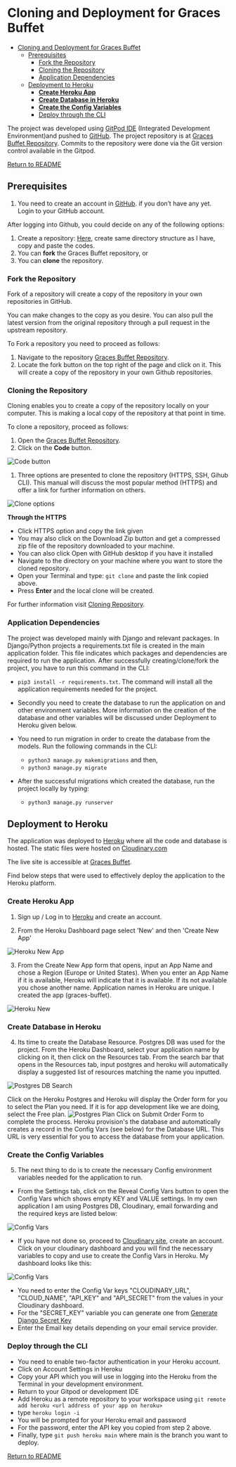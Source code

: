 
# Cloning and Deployment for Graces Buffet

- [Cloning and Deployment for Graces Buffet](#cloning-and-deployment-for-graces-buffet)
  - [Prerequisites](#prerequisites)
    - [Fork the Repository](#fork-the-repository)
    - [Cloning the Repository](#cloning-the-repository)
    - [Application Dependencies](#application-dependencies)
  - [Deployment to Heroku](#deployment-to-heroku)
    - [**Create Heroku App**](#create-heroku-app)
    - [**Create Database in Heroku**](#create-database-in-heroku)
    - [**Create the Config Variables**](#create-the-config-variables)
    - [Deploy through the CLI](#deploy-through-the-cli)

The project was developed using [GitPod IDE](https://www.gitpod.io/) (Integrated Development Environment)and pushed to [GitHub](https://github.com). The project repository is at [Graces Buffet Repository]( https://github.com/Polyanyanwu/graces-buffet-pp4). Commits to the repository were done via the Git version control available in the Gitpod.

[Return to README](/README.md)

## Prerequisites

1. You need to create an account in [GitHub](https://github.com).
if you don’t have any yet. Login to your GitHub account.

After logging into Github, you could decide on any of the following options:

1. Create a repository: [Here](https://docs.github.com/en/github/getting-started-with-github/create-a-repo), create same directory structure as I have, copy and paste the codes.
2. You can **fork** the Graces Buffet repository, or
3. You can **clone** the repository.

### Fork the Repository

Fork of a repository will create a copy of the repository in your own repositories in GitHub.

You can make changes to the copy as you desire. You can also pull the latest version from the original repository through a pull request in the upstream repository.

To Fork a repository you need to proceed as follows:

1. Navigate to the repository [Graces Buffet Repository]( https://github.com/Polyanyanwu/graces-buffet-pp4).
2. Locate the fork button on the top right of the page and click on it. This will create a copy of the repository in your own Github repositories.

### Cloning the Repository

Cloning enables you to create a copy of the repository locally on your computer. This is making a local copy of the repository at that point in time.

To clone a repository, proceed as follows:

1. Open the [Graces Buffet Repository]( https://github.com/Polyanyanwu/graces-buffet-pp4).
2. Click on the **Code** button.

![Code button](/docs/images/deployment/repository_code_btn.png)

1. Three options are presented to clone the repository (HTTPS, SSH, Gihub CLI). This manual will discuss the most popular method (HTTPS) and offer a link for further information on others.

![Clone options](/docs/images/deployment/cloning_options.png)

**Through the HTTPS**

* Click HTTPS option and copy the link given
* You may also click on the Download Zip button and get a compressed zip file of the repository downloaded to your machine.
* You can also click Open with GitHub desktop if you have it installed
* Navigate to the directory on your machine where you want to store the cloned repository.
* Open your Terminal and type: ```git clone``` and paste the link copied above.
* Press **Enter** and the local clone will be created.

For further information visit [Cloning Repository](https://docs.github.com/en/github/creating-cloning-and-archiving-repositories/cloning-a-repository#cloning-a-repository-using-the-command-line).

### Application Dependencies

The project was developed mainly with Django and relevant packages. In Django/Python projects a requirements.txt file is created in the main application folder. This file indicates which packages and dependencies are required to run the application. After successfully creating/clone/fork the project, you have to run this command in the CLI:

* ``pip3 install -r requirements.txt``. The command will install all the application requirements needed for the project.
* Secondly you need to create the database to run the application on and other environment variables. More information on the creation of the database and other variables will be discussed under Deployment to Heroku given below.

* You need to run migration in order to create the database from the models. Run the following commands in the CLI:
  * ``python3 manage.py makemigrations`` and then,
  * ``python3 manage.py migrate``

* After the successful migrations which created the database, run the project locally by typing:
  * ``python3 manage.py runserver``

## Deployment to Heroku

The application was deployed to [Heroku](https://heroku.com) where all the code and database is hosted. The static files were hosted on [Cloudinary.com](https://cloudinary.com/)

 The live site is accessible at [Graces Buffet](https://graces-buffet.herokuapp.com/).

Find below steps that were used to effectively deploy the application to the Heroku platform.

### **Create Heroku App**

1. Sign up / Log in to [Heroku](https://heroku.com) and create an account.

2. From the Heroku Dashboard page select 'New' and then 'Create New App'

![Heroku New App](/docs/images/deployment/create_application.png)

3. From the Create New App form that opens, input an App Name and chose a Region (Europe or United States). When you enter an App Name if it is available, Heroku will indicate that it is available. If its not available you chose another name. Application names in Heroku are unique. I created the app (graces-buffet).

![Heroku New](/docs/images/deployment/create_new_app.png)

### **Create Database in Heroku**

4. Its time to create the Database Resource. Postgres DB was used for the project. From the Heroku Dashboard, select your application name by clicking on it, then click on the Resources tab. From the search bar that opens in the Resources tab, input postgres and heroku will automatically display a suggested list of resources matching the name you inputted.

![Postgres DB Search](/docs/images/deployment/postgres_search.png)

Click on the Heroku Postgres and Heroku will display the Order form for you to select the Plan you need. If it is for app development like we are doing, select the Free plan.
![Postgres Plan](/docs/images/deployment/create_db_resource.png)
Click on Submit Order Form to complete the process.
Heroku provision's the database and automatically creates a record in the Config Vars (see below) for the Database URL. This URL is very essential for you to access the database from your application.

### **Create the Config Variables**

5. The next thing to do is to create the necessary Config environment variables needed for the application to run.
* From the Settings tab, click on the Reveal Config Vars button to open the Config Vars which shows empty KEY and VALUE settings. In my own application I am using Postgres DB, Cloudinary, email forwarding and the required keys are listed below:

![Config Vars](/docs/images/deployment/config_vars.png)

* If you have not done so, proceed to [Cloudinary site](https://cloudinary.com/), create an account.
Click on your cloudinary dashboard and you will find the necessary variables to copy and use to create the Config Vars in Heroku.
My dashboard looks like this:

![Config Vars](/docs/images/deployment/cloudinary.png)

* You need to enter the Config Var keys "CLOUDINARY_URL", "CLOUD_NAME", "API_KEY" and "API_SECRET" from the values in your Cloudinary dashboard.
* For the "SECRET_KEY" variable you can generate one from [Generate Django Secret Key](https://miniwebtool.com/django-secret-key-generator/)
* Enter the Email key details depending on your email service provider.

### Deploy through the CLI

* You need to enable two-factor authentication in your Heroku account.
* Click on Account Settings in Heroku
* Copy your API which you will use in logging into the Heroku from the Terminal in your development environment.
* Return to your Gitpod or development IDE
* Add Heroku as a remote repository to your workspace using ```git remote add heroku <url address of your app on heroku> ```
* type ```heroku login -i```
* You will be prompted for your Heroku email and password
* For the password, enter the API key you copied from step 2 above.
* Finally, type ```git push heroku main``` where main is the branch you want to deploy.

[Return to README](/README.md)
